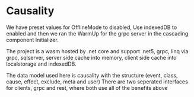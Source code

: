 # Causality

We have preset values for OfflineMode to disabled, Use indexedDB to enabled and then we ran the WarmUp for the grpc server in the cascading component Initializer.

The project is a wasm hosted by .net core and support .net5, grpc, linq via grpc, sqlserver, server side cache into memory, client side cache into localstorage and indexedDB.

The data model used here is causality with the structure (event, class, cause, effect, exclude, meta and user)
There are two seperated interfaces for clients, grpc and rest, where both use all of the benefits above
